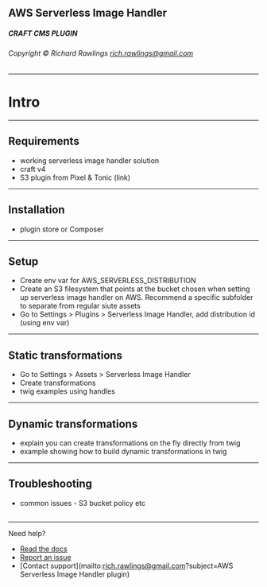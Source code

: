 ## AWS Serverless Image Handler
##### CRAFT CMS PLUGIN
###### Copyright © Richard Rawlings <rich.rawlings@gmail.com>

##

---

# Intro




---

## Requirements

- working serverless image handler solution
- craft v4
- S3 plugin from Pixel & Tonic (link)


--- 

## Installation

- plugin store or Composer  


---

## Setup

- Create env var for AWS_SERVERLESS_DISTRIBUTION
- Create an S3 filesystem that points at the bucket chosen when setting up serverless image handler on AWS. Recommend a specific subfolder to separate from regular siute assets 
- Go to Settings > Plugins > Serverless Image Handler, add distribution id (using env var)


---

## Static transformations

- Go to Settings > Assets > Serverless Image Handler 
- Create transformations
- twig examples using handles



---

## Dynamic transformations

- explain you can create transformations on the fly directly from twig
- example showing how to build dynamic transformations in twig



---

## Troubleshooting

- common issues - S3 bucket policy etc





##

---

Need help?

- [Read the docs](https://github.com/richrawlings/craft-aws-serverless-image-handler/wiki/Documentation)
- [Report an issue](https://github.com/richrawlings/craft-aws-serverless-image-handler/issues)
- [Contact support](mailto:rich.rawlings@gmail.com?subject=AWS Serverless Image Handler plugin)